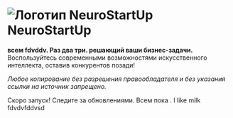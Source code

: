 # ![Логотип NeuroStartUp](img/NeuroStartUpIcon.png) NeuroStartUp

**всем fdvddv. Раз два три. решающий ваши бизнес-задачи.** Воспользуйтесь современными возможностями искусственного интеллекта, оставив конкурентов позади!

_Любое копирование без разрешения правообладателя и без указания ссылки на источник запрещено._

Скоро запуск! Следите за обновлениями.
Всем пока .
I like milk
fdvdvfddvsd
